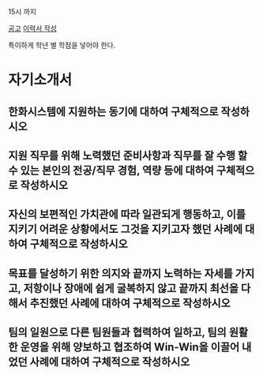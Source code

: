 


15시 까지

[공고](https://www.hanwhain.com/web/apply/notification/view.do?rtSeq=11007)
[이력서 작성](https://dbgroup.recruiter.co.kr/mrs2/applicant/resume/writeResume)

특이하게 학년 별 학점을 넣어야 한다.



# 자기소개서
## 한화시스템에 지원하는 동기에 대하여 구체적으로 작성하시오



## 지원 직무를 위해 노력했던 준비사항과 직무를 잘 수행 할 수 있는 본인의 전공/직무 경험, 역량 등에 대하여 구체적으로 작성하시오


## 자신의 보편적인 가치관에 따라 일관되게 행동하고, 이를 지키기 어려운 상황에서도 그것을 지키고자 했던 사례에 대하여 구체적으로 작성하시오



## 목표를 달성하기 위한 의지와 끝까지 노력하는 자세를 가지고, 저항이나 장애에 쉽게 굴복하지 않고 끝까지 최선을 다해서 추진했던 사례에 대하여 구체적으로 작성하시오



## 팀의 일원으로 다른 팀원들과 협력하여 일하고, 팀의 원활한 운영을 위해 양보하고 협조하여 Win-Win을 이끌어 내었던 사례에 대하여 구체적으로 작성하시오


